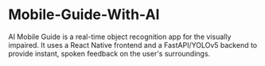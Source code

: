 # Mobile-Guide-With-AI
AI Mobile Guide is a real-time object recognition app for the visually impaired. It uses a React Native frontend and a FastAPI/YOLOv5 backend to provide instant, spoken feedback on the user's surroundings.
